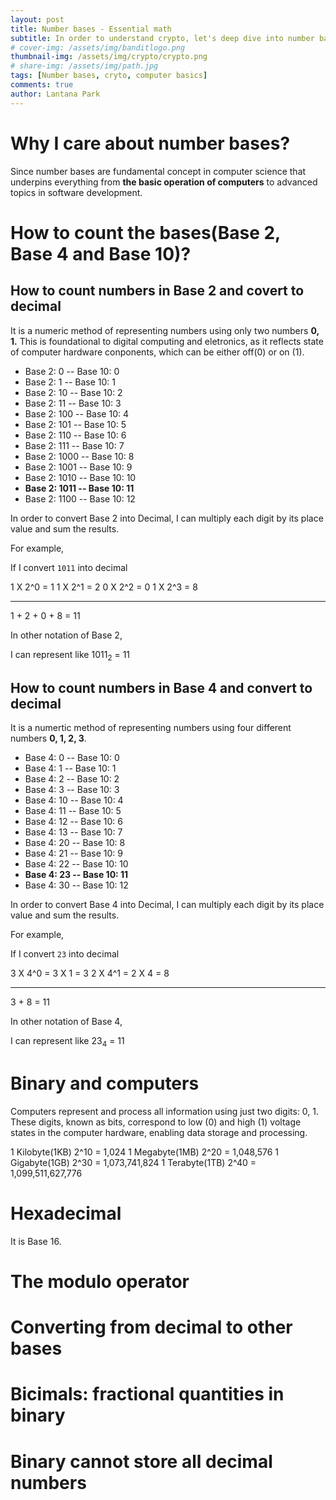 ```yaml
---
layout: post
title: Number bases - Essential math
subtitle: In order to understand crypto, let's deep dive into number bases
# cover-img: /assets/img/banditlogo.png
thumbnail-img: /assets/img/crypto/crypto.png
# share-img: /assets/img/path.jpg
tags: [Number bases, cryto, computer basics]
comments: true
author: Lantana Park
---
```


# Why I care about number bases?

Since number bases are fundamental concept in computer science that underpins everything from **the basic operation of computers** to advanced topics in software development.

# How to count the bases(Base 2, Base 4 and Base 10)?

## How to count numbers in Base 2 and covert to decimal

It is a numeric method of representing numbers using only two numbers **0, 1.** This is foundational to digital computing and eletronics, as it reflects state of computer hardware conponents, which can be either off(0) or on (1).

- Base 2: 0 -- Base 10: 0
- Base 2: 1 -- Base 10: 1
- Base 2: 10 -- Base 10: 2
- Base 2: 11 -- Base 10: 3
- Base 2: 100 -- Base 10: 4
- Base 2: 101 -- Base 10: 5
- Base 2: 110 -- Base 10: 6
- Base 2: 111 -- Base 10: 7
- Base 2: 1000 -- Base 10: 8
- Base 2: 1001 -- Base 10: 9
- Base 2: 1010 -- Base 10: 10
- **Base 2: 1011 -- Base 10: 11**
- Base 2: 1100 -- Base 10: 12

In order to convert Base 2 into Decimal, I can multiply each digit by its place value and sum the results.

For example,

If I convert `1011` into decimal

1 X 2^0 = 1
1 X 2^1 = 2
0 X 2^2 = 0
1 X 2^3 = 8

---

1 + 2 + 0 + 8 = 11

In other notation of Base 2,

I can represent like 1011<sub>2</sub> = 11

## How to count numbers in Base 4 and convert to decimal

It is a numertic method of representing numbers using four different numbers **0, 1, 2, 3**.

- Base 4: 0 -- Base 10: 0
- Base 4: 1 -- Base 10: 1
- Base 4: 2 -- Base 10: 2
- Base 4: 3 -- Base 10: 3
- Base 4: 10 -- Base 10: 4
- Base 4: 11 -- Base 10: 5
- Base 4: 12 -- Base 10: 6
- Base 4: 13 -- Base 10: 7
- Base 4: 20 -- Base 10: 8
- Base 4: 21 -- Base 10: 9
- Base 4: 22 -- Base 10: 10
- **Base 4: 23 -- Base 10: 11**
- Base 4: 30 -- Base 10: 12

In order to convert Base 4 into Decimal, I can multiply each digit by its place value and sum the results.

For example,

If I convert `23` into decimal

3 X 4^0 = 3 X 1 = 3
2 X 4^1 = 2 X 4 = 8

---

3 + 8 = 11

In other notation of Base 4,

I can represent like 23<sub>4</sub> = 11

# Binary and computers

Computers represent and process all information using just two digits: 0, 1. These digits, known as bits, correspond to low (0) and high (1) voltage states in the computer hardware, enabling data storage and processing.

1 Kilobyte(1KB) 2^10 = 1,024
1 Megabyte(1MB) 2^20 = 1,048,576
1 Gigabyte(1GB) 2^30 = 1,073,741,824
1 Terabyte(1TB) 2^40 = 1,099,511,627,776

# Hexadecimal

It is Base 16.

# The modulo operator

# Converting from decimal to other bases

# Bicimals: fractional quantities in binary

# Binary cannot store all decimal numbers
